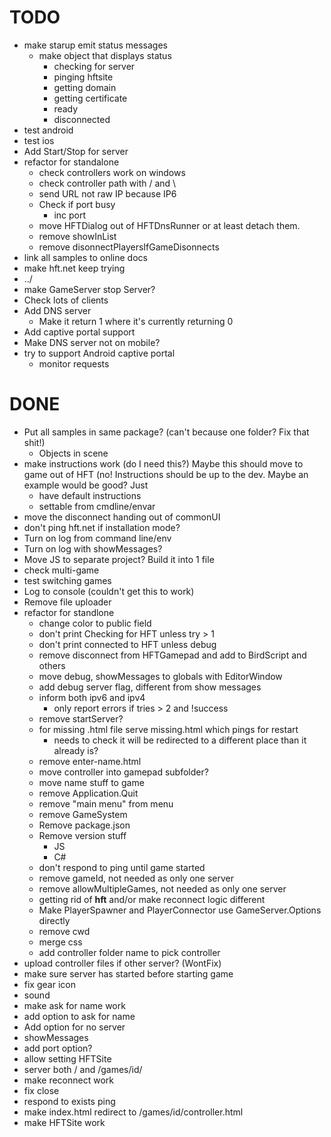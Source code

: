 ﻿TODO
====

*   make starup emit status messages
    *   make object that displays status
        *   checking for server
        *   pinging hftsite
        *   getting domain
        *   getting certificate
        *   ready
        *   disconnected
*   test android
*   test ios
*   Add Start/Stop for server
*   refactor for standalone
    *   check controllers work on windows
    *   check controller path with / and \
    *   send URL not raw IP because IP6
    *   Check if port busy
        *   inc port
    *   move HFTDialog out of HFTDnsRunner or at least detach them.
    *   remove showInList
    *   remove disonnectPlayersIfGameDisonnects
*   link all samples to online docs
*   make hft.net keep trying
*   ../
*   make GameServer stop Server?
*   Check lots of clients
*   Add DNS server
    *   Make it return 1 where it's currently returning 0
*   Add captive portal support
*   Make DNS server not on mobile?
*   try to support Android captive portal
    *   monitor requests

DONE
====

*   Put all samples in same package? (can't because one folder? Fix that shit!)
    *   Objects in scene
*   make instructions work (do I need this?) Maybe this should move to game out of HFT
    (no! Instructions should be up to the dev. Maybe an example would be good? Just
    *   have default instructions
    *   settable from cmdline/envar
*   move the disconnect handing out of commonUI
*   don't ping hft.net if installation mode?
*   Turn on log from command line/env
*   Turn on log with showMessages?
*   Move JS to separate project? Build it into 1 file
*   check multi-game
*   test switching games
*   Log to console (couldn't get this to work)
*   Remove file uploader
*   refactor for standlone
    *   change color to public field
    *   don't print Checking for HFT unless try > 1
    *   don't print connected to HFT unless debug
    *   remove disconnect from HFTGamepad and add to BirdScript and others
    *   move debug, showMessages to globals with EditorWindow
    *   add debug server flag, different from show messages
    *   inform both ipv6 and ipv4
        *   only report errors if tries > 2 and !success
    *   remove startServer?
    *   for missing .html file serve missing.html which pings for restart
        *   needs to check it will be redirected to a different place than it already is?
    *   remove enter-name.html
    *   move controller into gamepad subfolder?
    *   move name stuff to game
    *   remove Application.Quit
    *   remove "main menu" from menu
    *   remove GameSystem
    *   Remove package.json
    *   Remove version stuff
        *   JS
        *   C#
    *   don't respond to ping until game started
    *   remove gameId, not needed as only one server
    *   remove allowMultipleGames, not needed as only one server
    *   getting rid of __hft__ and/or make reconnect logic different
    *   Make PlayerSpawner and PlayerConnector use GameServer.Options directly
    *   remove cwd
    *   merge css
    *   add controller folder name to pick controller
*   upload controller files if other server? (WontFix)
*   make sure server has started before starting game
*   fix gear icon
*   sound
*   make ask for name work
*   add option to ask for name
*   Add option for no server
*   showMessages
*   add port option?
*   allow setting HFTSite
*   server both / and /games/id/
*   make reconnect work
*   fix close
*   respond to exists ping
*   make index.html redirect to /games/id/controller.html
*   make HFTSite work

